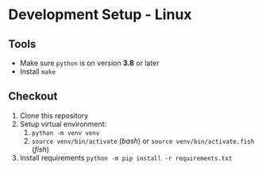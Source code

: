 # Development Setup - Linux

## Tools

* Make sure `python` is on version **3.8** or later
* Install `make`

## Checkout

1. Clone this repository
1. Setup virtual environment:
    1. `python -m venv venv`
    1. `source venv/bin/activate` (*bash*) or `source venv/bin/activate.fish` (*fish*)
1. Install requirements `python -m pip install -r requirements.txt`
